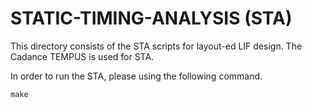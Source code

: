 STATIC-TIMING-ANALYSIS (STA)
=============================

This directory consists of the STA scripts for layout-ed LIF design.
The Cadance TEMPUS is used for STA.

In order to run the STA, please using the following command.

```
make
```
